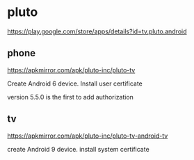 # pluto

https://play.google.com/store/apps/details?id=tv.pluto.android

## phone

https://apkmirror.com/apk/pluto-inc/pluto-tv

Create Android 6 device. Install user certificate

version 5.5.0 is the first to add authorization

## tv

https://apkmirror.com/apk/pluto-inc/pluto-tv-android-tv

create Android 9 device. install system certificate
